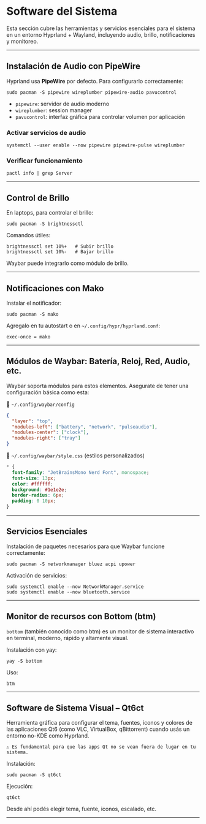 # Software del Sistema

Esta sección cubre las herramientas y servicios esenciales para el sistema en un entorno Hyprland + Wayland, incluyendo audio, brillo, notificaciones y monitoreo.

---

## Instalación de Audio con PipeWire

Hyprland usa **PipeWire** por defecto. Para configurarlo correctamente:

```
sudo pacman -S pipewire wireplumber pipewire-audio pavucontrol
```

- `pipewire`: servidor de audio moderno
- `wireplumber`: session manager
- `pavucontrol`: interfaz gráfica para controlar volumen por aplicación

### Activar servicios de audio

```
systemctl --user enable --now pipewire pipewire-pulse wireplumber
```

### Verificar funcionamiento

```
pactl info | grep Server
```

---

## Control de Brillo

En laptops, para controlar el brillo:

```
sudo pacman -S brightnessctl
```

Comandos útiles:

```
brightnessctl set 10%+   # Subir brillo
brightnessctl set 10%-   # Bajar brillo
```

Waybar puede integrarlo como módulo de brillo.

---

## Notificaciones con Mako

Instalar el notificador:

```
sudo pacman -S mako
```

Agregalo en tu autostart o en `~/.config/hypr/hyprland.conf`:

```
exec-once = mako
```

---

## Módulos de Waybar: Batería, Reloj, Red, Audio, etc.

Waybar soporta módulos para estos elementos. Asegurate de tener una configuración básica como esta:

📁 `~/.config/waybar/config`

```json
{
  "layer": "top",
  "modules-left": ["battery", "network", "pulseaudio"],
  "modules-center": ["clock"],
  "modules-right": ["tray"]
}
```

📁 `~/.config/waybar/style.css` (estilos personalizados)

```css
* {
  font-family: "JetBrainsMono Nerd Font", monospace;
  font-size: 13px;
  color: #ffffff;
  background: #1e1e2e;
  border-radius: 6px;
  padding: 0 10px;
}
```

---

## Servicios Esenciales

Instalación de paquetes necesarios para que Waybar funcione correctamente:

```
sudo pacman -S networkmanager bluez acpi upower
```

Activación de servicios:

```
sudo systemctl enable --now NetworkManager.service
sudo systemctl enable --now bluetooth.service
```

---

## Monitor de recursos con Bottom (btm)
`bottom` (también conocido como btm) es un monitor de sistema interactivo en terminal, moderno, rápido y altamente visual. 

Instalación con yay:

```
yay -S bottom
```

Uso:

```
btm
```

---

## Software de Sistema Visual – Qt6ct

Herramienta gráfica para configurar el tema, fuentes, iconos y colores de las aplicaciones Qt6 (como VLC, VirtualBox, qBittorrent) cuando usás un entorno no-KDE como Hyprland.

    ⚠️ Es fundamental para que las apps Qt no se vean fuera de lugar en tu sistema.

Instalación:

```
sudo pacman -S qt6ct
```

Ejecución:

```
qt6ct
```

Desde ahí podés elegir tema, fuente, iconos, escalado, etc.

---
